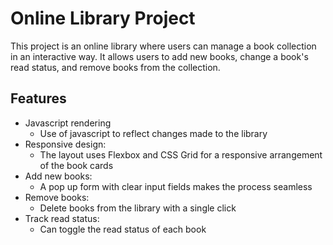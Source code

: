 # Online Library Project
This project is an online library where users can manage a book collection in an interactive way. It allows users to add new books, change a book's read status, and remove books from the collection.

## Features
* Javascript rendering
  * Use of javascript to reflect changes made to the library
* Responsive design:
  * The layout uses Flexbox and CSS Grid for a responsive arrangement of the book cards
* Add new books:
  * A pop up form with clear input fields makes the process seamless
* Remove books:
  * Delete books from the library with a single click
* Track read status:
  * Can toggle the read status of each book 

